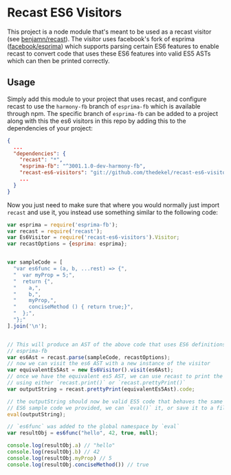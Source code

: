 # Recast ES6 Visitors

This project is a node module that's meant to be used as a recast visitor
(see [benjamn/recast](http://github.com/benjamn/recast)). The visitor uses
facebook's fork of esprima
([facebook/esprima](http://github.com/facebook/esprima)) which supports
parsing certain ES6 features to enable recast to convert code that uses
these ES6 features into valid ES5 ASTs which can then be printed correctly.

## Usage

Simply add this module to your project that uses recast, and configure recast
to use the `harmony-fb` branch of `esprima-fb` which is available through npm.
The specific branch of `esprima-fb` can be added to a project along with this
the es6 visitors in this repo by adding this to the dependencies of your
project:

```json
{
  ...
  "dependencies": {
    "recast": "*",
    "esprima-fb": "^3001.1.0-dev-harmony-fb",
    "recast-es6-visitors": "git://github.com/thedekel/recast-es6-visitors.git",
    ...
  }
}
```

Now you just need to make sure that where you would normally just import
`recast` and use it, you instead use something similar to the following code:

```javascript
var esprima = require('esprima-fb');
var recast = require('recast');
var Es6Visitor = require('recast-es6-visitors').Visitor;
var recastOptions = {esprima: esprima};


var sampleCode = [
  "var es6func = (a, b, ...rest) => {",
  "  var myProp = 5;",
  "  return {",
  "    a,",
  "    b,",
  "    myProp,",
  "    conciseMethod () { return true;}",
  "  };",
  "};"
].join('\n');


// This will produce an AST of the above code that uses ES6 definitions  from
// esprima-fb
var es6Ast = recast.parse(sampleCode, recastOptions);
// now we can visit the es6 AST with a new instance of the visitor
var equivalentEs5Ast = new Es6Visitor().visit(es6Ast);
// once we have the equivalent es5 AST, we can use recast to print the output
// using either `recast.print()` or `recast.prettyPrint()`
var outputString = recast.prettyPrint(equivalentEs5Ast).code;

// the outputString should now be valid ES5 code that behaves the same as the
// ES6 sample code we provided, we can `eval()` it, or save it to a file
eval(outputString);

// `es6func` was added to the global namespace by `eval`
var resultObj = es6func("hello", 42, true, null);

console.log(resultObj.a) // "hello"
console.log(resultObj.b) // 42
console.log(resultObj.myProp) // 5
console.log(resultObj.conciseMethod()) // true
```

